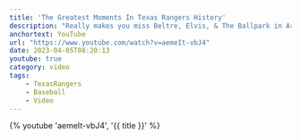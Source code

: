 ```yaml
---
title: 'The Greatest Moments In Texas Rangers History'
description: "Really makes you miss Beltre, Elvis, & The Ballpark in Arlington."
anchortext: YouTube
url: "https://www.youtube.com/watch?v=aemeIt-vbJ4"
date: 2023-04-05T08:20:13
youtube: true
category: video
tags:
    - TexasRangers
    - Baseball
    - Video
---
```


{% youtube 'aemeIt-vbJ4', '{{ title }}' %}
